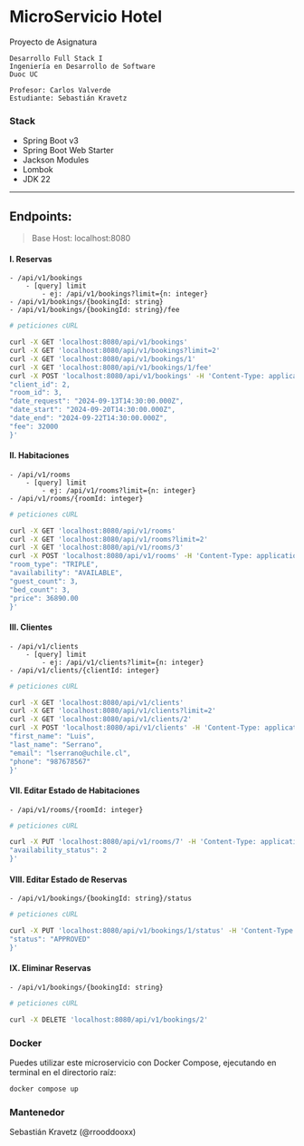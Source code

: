 # MicroServicio Hotel

Proyecto de Asignatura

```
Desarrollo Full Stack I
Ingeniería en Desarrollo de Software
Duoc UC

Profesor: Carlos Valverde
Estudiante: Sebastián Kravetz

```

### Stack

- Spring Boot v3
- Spring Boot Web Starter
- Jackson Modules
- Lombok
- JDK 22

---

## Endpoints:

> Base Host: localhost:8080

#### I. Reservas

    - /api/v1/bookings
        - [query] limit
            - ej: /api/v1/bookings?limit={n: integer}
    - /api/v1/bookings/{bookingId: string}
    - /api/v1/bookings/{bookingId: string}/fee

   ```bash
# peticiones cURL

curl -X GET 'localhost:8080/api/v1/bookings'
curl -X GET 'localhost:8080/api/v1/bookings?limit=2'
curl -X GET 'localhost:8080/api/v1/bookings/1'
curl -X GET 'localhost:8080/api/v1/bookings/1/fee'
curl -X POST 'localhost:8080/api/v1/bookings' -H 'Content-Type: application/json' -d '{
  "client_id": 2,
  "room_id": 3,
  "date_request": "2024-09-13T14:30:00.000Z",
  "date_start": "2024-09-20T14:30:00.000Z",
  "date_end": "2024-09-22T14:30:00.000Z",
  "fee": 32000
}'

```

#### II. Habitaciones

    - /api/v1/rooms
        - [query] limit
            - ej: /api/v1/rooms?limit={n: integer}
    - /api/v1/rooms/{roomId: integer}

   ```bash
# peticiones cURL

curl -X GET 'localhost:8080/api/v1/rooms'
curl -X GET 'localhost:8080/api/v1/rooms?limit=2'
curl -X GET 'localhost:8080/api/v1/rooms/3'
curl -X POST 'localhost:8080/api/v1/rooms' -H 'Content-Type: application/json' -d '{
  "room_type": "TRIPLE",
  "availability": "AVAILABLE",
  "guest_count": 3,
  "bed_count": 3,
  "price": 36890.00
}'

```

#### III. Clientes

    - /api/v1/clients
        - [query] limit
            - ej: /api/v1/clients?limit={n: integer}
    - /api/v1/clients/{clientId: integer}

   ```bash
# peticiones cURL

curl -X GET 'localhost:8080/api/v1/clients'
curl -X GET 'localhost:8080/api/v1/clients?limit=2'
curl -X GET 'localhost:8080/api/v1/clients/2'
curl -X POST 'localhost:8080/api/v1/clients' -H 'Content-Type: application/json' -d '{
  "first_name": "Luis",
  "last_name": "Serrano",
  "email": "lserrano@uchile.cl",
  "phone": "987678567"
}'

```

#### VII. Editar Estado de Habitaciones

    - /api/v1/rooms/{roomId: integer}

   ```bash
# peticiones cURL

curl -X PUT 'localhost:8080/api/v1/rooms/7' -H 'Content-Type: application/json' -d '{
  "availability_status": 2
}'

```

#### VIII. Editar Estado de Reservas

    - /api/v1/bookings/{bookingId: string}/status

   ```bash
# peticiones cURL

curl -X PUT 'localhost:8080/api/v1/bookings/1/status' -H 'Content-Type: application/json' -d '{
  "status": "APPROVED"
}'

```

#### IX. Eliminar Reservas

    - /api/v1/bookings/{bookingId: string}

   ```bash
# peticiones cURL

curl -X DELETE 'localhost:8080/api/v1/bookings/2'

```

### Docker

Puedes utilizar este microservicio con Docker Compose, ejecutando en terminal en el directorio raíz:

```bash
docker compose up
```

### Mantenedor

Sebastián Kravetz (@rrooddooxx)
